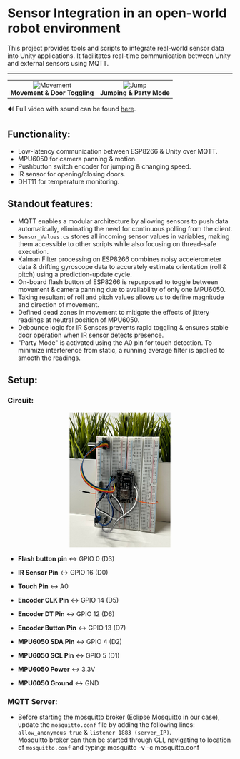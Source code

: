 # Sensor Integration in an open-world robot environment

This project provides tools and scripts to integrate real-world sensor data into Unity applications. It facilitates real-time communication between Unity and external sensors using MQTT.

---

<div align="center">
  <table>
    <tr>
      <td align="center">
        <img src="Media/Part1.gif" alt="Movement" width="300"/><br/>
        <strong>Movement & Door Toggling</strong>
      </td>
      <td align="center">
        <img src="Media/Part2.gif" alt="Jump" width="300"/><br/>
        <strong>Jumping & Party Mode</strong>
      </td>
    </tr>
  </table>
</div>


🔊 Full video with sound can be found [here](https://drive.google.com/file/d/14CyB23MFSlaou9Ww0Q3Laj8IH2a7n3tp/view?usp=sharing).
 
## Functionality:
- Low-latency communication between ESP8266 & Unity over MQTT. 
- MPU6050 for camera panning & motion.
- Pushbutton switch encoder for jumping & changing speed.
- IR sensor for opening/closing doors.
- DHT11 for temperature monitoring.

## Standout features:
- MQTT enables a modular architecture by allowing sensors to push data automatically, eliminating the need for continuous polling from the client.
- `Sensor_Values.cs` stores all incoming sensor values in variables, making them accessible to other scripts while also focusing on thread-safe execution.
- Kalman Filter processing on ESP8266 combines noisy accelerometer data & drifting gyroscope data to accurately estimate orientation (roll & pitch) using a prediction-update cycle.
- On-board flash button of ESP8266 is repurposed to toggle between movement & camera panning due to availability of only one MPU6050.
- Taking resultant of roll and pitch values allows us to define magnitude and direction of movement.
- Defined dead zones in movement to mitigate the effects of jittery readings at neutral position of MPU6050.
- Debounce logic for IR Sensors prevents rapid toggling & ensures stable door operation when IR sensor detects presence.
- "Party Mode" is activated using the A0 pin for touch detection. To minimize interference from static, a running average filter is applied to smooth the readings.

## Setup:
### Circuit:

<p align="center">
  <img src="Media/Circuit.jpeg" alt="Circuit Diagram" width="45%"/>
</p>
  
- **Flash button pin** <-> GPIO 0 (D3)
- **IR Sensor Pin** <-> GPIO 16 (D0)
- **Touch Pin** <-> A0
- **Encoder CLK Pin** <-> GPIO 14 (D5)
- **Encoder DT Pin** <-> GPIO 12 (D6)
- **Encoder Button Pin** <-> GPIO 13 (D7)

- **MPU6050 SDA Pin** <-> GPIO 4 (D2)
- **MPU6050 SCL Pin** <-> GPIO 5 (D1)
- **MPU6050 Power** <-> 3.3V
- **MPU6050 Ground** <-> GND

### MQTT Server:
- Before starting the mosquitto broker (Eclipse Mosquitto in our case), update the `mosquitto.conf` file by adding the following lines:
`allow_anonymous true`  & 
`listener 1883 (server_IP)`.  
Mosquitto broker can then be started through CLI, navigating to location of `mosquitto.conf` and typing:
mosquitto -v -c mosquitto.conf
